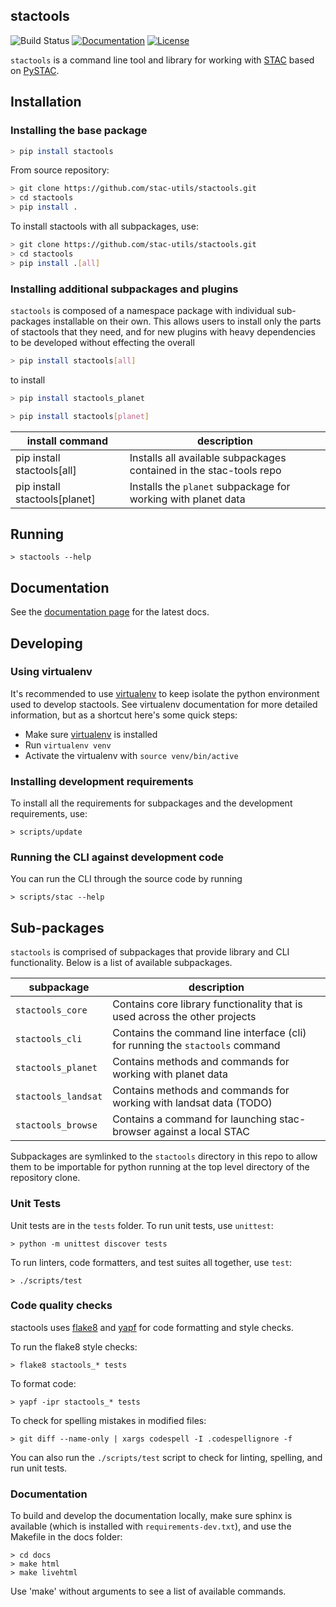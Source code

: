 ## stactools
![Build Status](https://github.com/stac-utils/stactools/workflows/CI/badge.svg?branch=develop)
[![Documentation](https://readthedocs.org/projects/stactools/badge/?version=latest)](https://stactools.readthedocs.io/en/latest/)
[![License](https://img.shields.io/badge/License-Apache%202.0-blue.svg)](https://opensource.org/licenses/Apache-2.0)

`stactools` is a command line tool and library for working with [STAC](https://stacspec.org) based on [PySTAC](https://github.com/stac-utils/pystac).

## Installation

### Installing the base package


```bash
> pip install stactools
```

From source repository:

```bash
> git clone https://github.com/stac-utils/stactools.git
> cd stactools
> pip install .
```

To install stactools with all subpackages, use:

```bash
> git clone https://github.com/stac-utils/stactools.git
> cd stactools
> pip install .[all]
```

### Installing additional subpackages and plugins

`stactools` is composed of a namespace package with individual sub-packages installable on their own. This allows users to install only the parts of stactools that they need, and for new plugins with heavy dependencies to be developed without effecting the overall

```bash
> pip install stactools[all]
```

to install

```bash
> pip install stactools_planet
```

```bash
> pip install stactools[planet]
```


| install command                    | description                                                         |
| ---------------------------------- | ------------------------------------------------------------------- |
| pip install stactools[all]         | Installs all available subpackages contained in the stac-tools repo |
| pip install stactools[planet]      | Installs the `planet` subpackage for working with planet data       |


## Running

```
> stactools --help
```

## Documentation

See the [documentation page](https://stactools.readthedocs.io/en/latest/) for the latest docs.

## Developing

### Using virtualenv

It's recommended to use [virtualenv](https://virtualenv.pypa.io/en/latest/index.html) to keep isolate the python environment used to develop stactools. See virtualenv documentation for more detailed information, but as a shortcut here's some quick steps:

- Make sure [virtualenv](https://virtualenv.pypa.io/en/latest/installation.html) is installed
- Run `virtualenv venv`
- Activate the virtualenv with `source venv/bin/active`

### Installing development requirements

To install all the requirements for subpackages and the development requirements, use:

```
> scripts/update
```

### Running the CLI against development code

You can run the CLI through the source code by running

```
> scripts/stac --help
```

## Sub-packages

`stactools` is comprised of subpackages that provide library and CLI functionality. Below is a list of available subpackages.

| subpackage                    | description                                                                     |
| ------------------------------| ------------------------------------------------------------------------------- |
| `stactools_core`              | Contains core library functionality that is used across the other projects      |
| `stactools_cli`               | Contains the command line interface (cli) for running the `stactools` command   |
| `stactools_planet`            | Contains methods and commands for working with planet data                      |
| `stactools_landsat`           | Contains methods and commands for working with landsat data (TODO)              |
| `stactools_browse`            | Contains a command for launching stac-browser against a local STAC              |

Subpackages are symlinked to the `stactools` directory in this repo to allow them to be importable for python running at the top level directory of the repository clone.

### Unit Tests

Unit tests are in the `tests` folder. To run unit tests, use `unittest`:

```
> python -m unittest discover tests
```

To run linters, code formatters, and test suites all together, use `test`:

```
> ./scripts/test
```

### Code quality checks

stactools uses [flake8](http://flake8.pycqa.org/en/latest/) and [yapf](https://github.com/google/yapf) for code formatting and style checks.

To run the flake8 style checks:

```
> flake8 stactools_* tests
```

To format code:

```
> yapf -ipr stactools_* tests
```

To check for spelling mistakes in modified files:

```
> git diff --name-only | xargs codespell -I .codespellignore -f
```

You can also run the `./scripts/test` script to check for linting, spelling, and run unit tests.

### Documentation

To build and develop the documentation locally, make sure sphinx is available (which is installed with `requirements-dev.txt`), and use the Makefile in the docs folder:

```
> cd docs
> make html
> make livehtml
```

Use 'make' without arguments to see a list of available commands.
